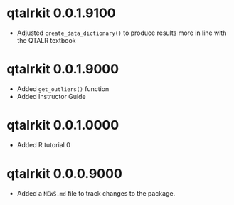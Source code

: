 # qtalrkit 0.0.1.9100

* Adjusted `create_data_dictionary()` to produce results more in line with the QTALR textbook

# qtalrkit 0.0.1.9000

* Added `get_outliers()` function
* Added Instructor Guide

# qtalrkit 0.0.1.0000

* Added R tutorial 0

# qtalrkit 0.0.0.9000

* Added a `NEWS.md` file to track changes to the package.
